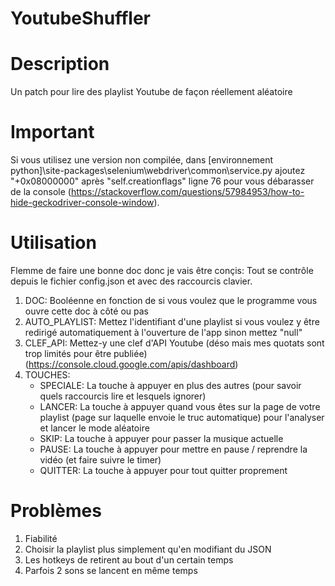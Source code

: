 # YoutubeShuffler

# Description
Un patch pour lire des playlist Youtube de façon réellement aléatoire

# Important
Si vous utilisez une version non compilée, dans [environnement python]\site-packages\selenium\webdriver\common\service.py ajoutez "+0x08000000" après "self.creationflags" ligne 76 pour vous débarasser de la console (https://stackoverflow.com/questions/57984953/how-to-hide-geckodriver-console-window).

# Utilisation
Flemme de faire une bonne doc donc je vais être conçis: Tout se contrôle depuis le fichier config.json et avec des raccourcis clavier.
1) DOC: Booléenne en fonction de si vous voulez que le programme vous ouvre cette doc à côté ou pas
2) AUTO_PLAYLIST: Mettez l'identifiant d'une playlist si vous voulez y être redirigé automatiquement à l'ouverture de l'app sinon mettez "null"
3) CLEF_API: Mettez-y une clef d'API Youtube (déso mais mes quotats sont trop limités pour être publiée) (https://console.cloud.google.com/apis/dashboard)
4) TOUCHES:
   - SPECIALE: La touche à appuyer en plus des autres (pour savoir quels raccourcis lire et lesquels ignorer)
   - LANCER: La touche à appuyer quand vous êtes sur la page de votre playlist (page sur laquelle envoie le truc automatique) pour l'analyser et lancer le mode aléatoire
   - SKIP: La touche à appuyer pour passer la musique actuelle
   - PAUSE: La touche à appuyer pour mettre en pause / reprendre la vidéo (et faire suivre le timer)
   - QUITTER: La touche à appuyer pour tout quitter proprement

# Problèmes
1) Fiabilité
2) Choisir la playlist plus simplement qu'en modifiant du JSON
3) Les hotkeys de retirent au bout d'un certain temps
4) Parfois 2 sons se lancent en même temps
